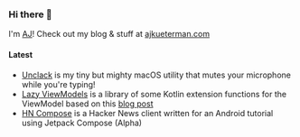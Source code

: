 ### Hi there 👋

I'm [AJ](https://ajkueterman.com/)! Check out my blog & stuff at [ajkueterman.com](https://ajkueterman.com)

#### Latest
* [Unclack](https://unclack.app) is my tiny but mighty macOS utility that mutes your microphone while you're typing!
* [Lazy ViewModels](https://github.com/robotsquidward/lazyviewmodels) is a library of some Kotlin extension functions for the ViewModel based on this [blog post](https://ajkueterman.com/posts/android-viewmodel-manual-dependency-injection-made-easy/)
* [HN Compose](https://github.com/robotsquidward/hn-compose) is a Hacker News client written for an Android tutorial using Jetpack Compose (Alpha)
